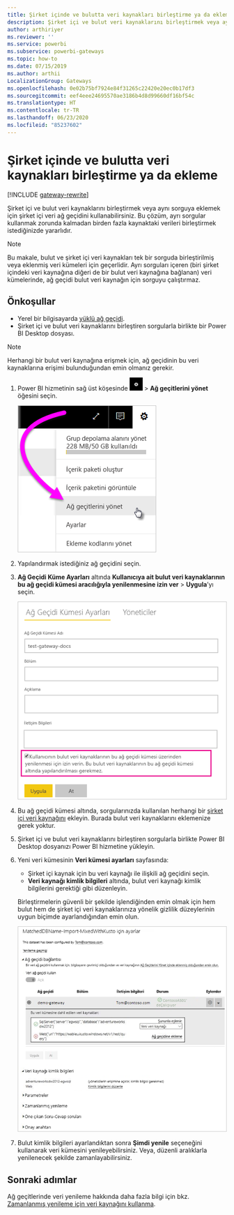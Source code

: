 ```yaml
---
title: Şirket içinde ve bulutta veri kaynakları birleştirme ya da ekleme
description: Şirket içi ve bulut veri kaynaklarını birleştirmek veya aynı sorguya eklemek için şirket içi veri ağ geçidini kullanın.
author: arthiriyer
ms.reviewer: ''
ms.service: powerbi
ms.subservice: powerbi-gateways
ms.topic: how-to
ms.date: 07/15/2019
ms.author: arthii
LocalizationGroup: Gateways
ms.openlocfilehash: 0e02b75bf7924e84f31265c22420e20ec0b17df3
ms.sourcegitcommit: eef4eee24695570ae3186b4d8d99660df16bf54c
ms.translationtype: HT
ms.contentlocale: tr-TR
ms.lasthandoff: 06/23/2020
ms.locfileid: "85237602"
---
```

# <a name="merge-or-append-on-premises-and-cloud-data-sources"></a>Şirket içinde ve bulutta veri kaynakları birleştirme ya da ekleme

[!INCLUDE [gateway-rewrite](../includes/gateway-rewrite.md)]

Şirket içi ve bulut veri kaynaklarını birleştirmek veya aynı sorguya eklemek için şirket içi veri ağ geçidini kullanabilirsiniz. Bu çözüm, ayrı sorgular kullanmak zorunda kalmadan birden fazla kaynaktaki verileri birleştirmek istediğinizde yararlıdır.

>[!NOTE]
>Bu makale, bulut ve şirket içi veri kaynakları tek bir sorguda birleştirilmiş veya eklenmiş veri kümeleri için geçerlidir. Ayrı sorguları içeren (biri şirket içindeki veri kaynağına diğeri de bir bulut veri kaynağına bağlanan) veri kümelerinde, ağ geçidi bulut veri kaynağın için sorguyu çalıştırmaz.

## <a name="prerequisites"></a>Önkoşullar

- Yerel bir bilgisayarda [yüklü ağ geçidi](/data-integration/gateway/service-gateway-install).
- Şirket içi ve bulut veri kaynaklarını birleştiren sorgularla birlikte bir Power BI Desktop dosyası.

>[!NOTE]
>Herhangi bir bulut veri kaynağına erişmek için, ağ geçidinin bu veri kaynaklarına erişimi bulunduğundan emin olmanız gerekir.

1. Power BI hizmetinin sağ üst köşesinde ![Ayarlar dişli simgesi](media/service-gateway-mashup-on-premises-cloud/icon-gear.png) > **Ağ geçitlerini yönet** öğesini seçin.

    ![Ağ geçitlerini yönet](media/service-gateway-mashup-on-premises-cloud/manage-gateways.png)

2. Yapılandırmak istediğiniz ağ geçidini seçin.

3. **Ağ Geçidi Küme Ayarları** altında **Kullanıcıya ait bulut veri kaynaklarının bu ağ geçidi kümesi aracılığıyla yenilenmesine izin ver** > **Uygula**’yı seçin.

    ![Bu ağ geçidi kümesi aracılığıyla yenile](media/service-gateway-mashup-on-premises-cloud/refresh-gateway-cluster.png)

4. Bu ağ geçidi kümesi altında, sorgularınızda kullanılan herhangi bir [şirket içi veri kaynağını](service-gateway-enterprise-manage-scheduled-refresh.md#add-a-data-source) ekleyin. Burada bulut veri kaynaklarını eklemenize gerek yoktur.

5. Şirket içi ve bulut veri kaynaklarını birleştiren sorgularla birlikte Power BI Desktop dosyanızı Power BI hizmetine yükleyin.

6. Yeni veri kümesinin **Veri kümesi ayarları** sayfasında:

   - Şirket içi kaynak için bu veri kaynağı ile ilişkili ağ geçidini seçin.
   - **Veri kaynağı kimlik bilgileri** altında, bulut veri kaynağı kimlik bilgilerini gerektiği gibi düzenleyin.

    Birleştirmelerin güvenli bir şekilde işlendiğinden emin olmak için hem bulut hem de şirket içi veri kaynaklarınıza yönelik gizlilik düzeylerinin uygun biçimde ayarlandığından emin olun.

     ![Veri kümesi ayarları](media/service-gateway-mashup-on-premises-cloud/dataset-settings.png)

7. Bulut kimlik bilgileri ayarlandıktan sonra **Şimdi yenile** seçeneğini kullanarak veri kümesini yenileyebilirsiniz. Veya, düzenli aralıklarla yenilenecek şekilde zamanlayabilirsiniz.

## <a name="next-steps"></a>Sonraki adımlar

Ağ geçitlerinde veri yenileme hakkında daha fazla bilgi için bkz. [Zamanlanmış yenileme için veri kaynağını kullanma](service-gateway-enterprise-manage-scheduled-refresh.md#use-the-data-source-for-scheduled-refresh).
